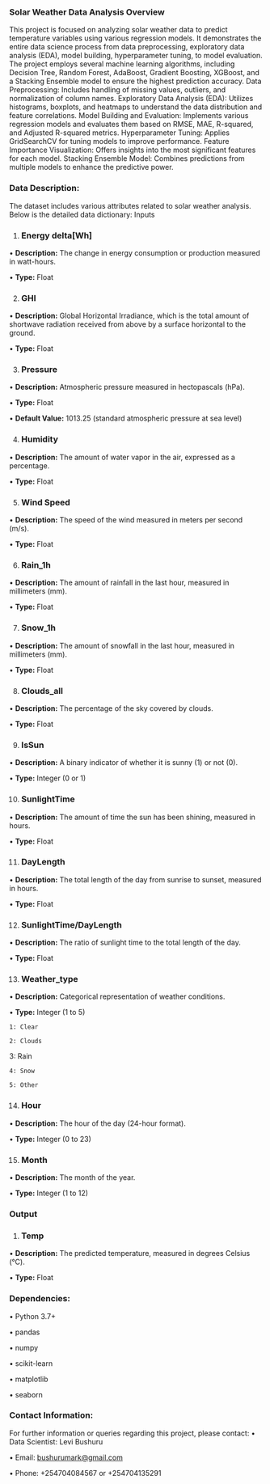 ### Solar Weather Data Analysis Overview

This project is focused on analyzing solar weather data to predict temperature variables using various regression models. It demonstrates the entire data science process from data preprocessing, exploratory data analysis (EDA), model building, hyperparameter tuning, to model evaluation. The project employs several machine learning algorithms, including Decision Tree, Random Forest, AdaBoost, Gradient Boosting, XGBoost, and a Stacking Ensemble model to ensure the highest prediction accuracy. 
Data Preprocessing: Includes handling of missing values, outliers, and normalization of column names.
Exploratory Data Analysis (EDA): Utilizes histograms, boxplots, and heatmaps to understand the data distribution and feature correlations.
Model Building and Evaluation: Implements various regression models and evaluates them based on RMSE, MAE, R-squared, and Adjusted R-squared metrics.
Hyperparameter Tuning: Applies GridSearchCV for tuning models to improve performance.
Feature Importance Visualization: Offers insights into the most significant features for each model.
Stacking Ensemble Model: Combines predictions from multiple models to enhance the predictive power.

### Data Description:

The dataset includes various attributes related to solar weather analysis. Below is the detailed data dictionary:
Inputs

1.	### Energy delta[Wh]
•	**Description:** The change in energy consumption or production measured in watt-hours.

•	**Type:** Float

2.	### GHI
•	**Description:** Global Horizontal Irradiance, which is the total amount of shortwave radiation received from above by a surface horizontal to the ground.

•	**Type:** Float

3.	### Pressure
•	**Description:** Atmospheric pressure measured in hectopascals (hPa).

•	**Type:** Float

•	**Default Value:** 1013.25 (standard atmospheric pressure at sea level)

4.	### Humidity
•	**Description:** The amount of water vapor in the air, expressed as a percentage.

•	**Type:** Float

5.  ### Wind Speed
•	**Description:** The speed of the wind measured in meters per second (m/s).

•	**Type:** Float

6.	### Rain_1h
•	**Description:** The amount of rainfall in the last hour, measured in millimeters (mm).

•	**Type:** Float

7.	### Snow_1h
•	**Description:** The amount of snowfall in the last hour, measured in millimeters (mm).

•	**Type:** Float

8.	### Clouds_all
•	**Description:** The percentage of the sky covered by clouds.

•	**Type:** Float

9.	### IsSun
•	**Description:** A binary indicator of whether it is sunny (1) or not (0).

•	**Type:** Integer (0 or 1)

10.	### SunlightTime
•	**Description:** The amount of time the sun has been shining, measured in hours.

•	**Type:** Float

11. ### DayLength
•	**Description:** The total length of the day from sunrise to sunset, measured in hours.

•	**Type:** Float

12. ### SunlightTime/DayLength
•	**Description:** The ratio of sunlight time to the total length of the day.

•	**Type:** Float

13. ### Weather_type
•	**Description:** Categorical representation of weather conditions.

•	**Type:** Integer (1 to 5)

	1: Clear
 
	2: Clouds
 
  3: Rain
  
	4: Snow
 
	5: Other

14.	### Hour
•	**Description:** The hour of the day (24-hour format).

•	**Type:** Integer (0 to 23)

15.	### Month
•	**Description:** The month of the year.

•	**Type:** Integer (1 to 12)

### Output
1.	### Temp
•	**Description:** The predicted temperature, measured in degrees Celsius (°C).

•	**Type:** Float

### Dependencies:
• Python 3.7+

• pandas

• numpy

• scikit-learn

• matplotlib

• seaborn

### Contact Information:
For further information or queries regarding this project, please contact:
• Data Scientist: Levi Bushuru

• Email: bushurumark@gmail.com

• Phone: +254704084567 or +254704135291


